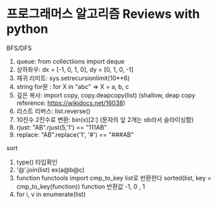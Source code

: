 # 프로그래머스 알고리즘 Reviews with python

BFS/DFS

1. queue: from collectiions import deque
2. 상하좌우: dx = [-1, 0, 1, 0], dy = [0, 1, 0, -1]
3. 재귀 리미트: sys.setrecursionlimit(10**6)
4. string for문 : for X in "abc" => X = a, b, c
5. 깊은 복사: import copy, copy.deapcopy(list) (shallow, deap copy reference: https://wikidocs.net/16038)
6. 리스트 리버스: list.reverse()
7. 10진수 2진수로 변환: bin(x)[2:] (문자의 앞 2개는 ob라서 슬라이싱함)
8. rjust: "AB".rjust(5,'1') == "111AB"
9. replace: "AB".replace('1', '#') == "###AB"

sort

1. type() 타입확인
2. '@'.join(list)  ex(a@b@c)
3. function functools import cmp_to_key
   list로 반환한다  sorted(list, key = cmp_to_key(function))
   function 반환값 -1, 0 , 1
4. for i, v in enumerate(list)
